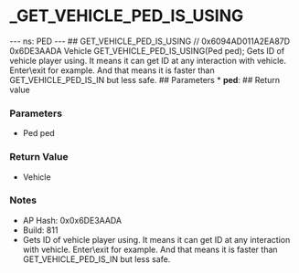 # _GET_VEHICLE_PED_IS_USING

--- ns: PED --- ## GET_VEHICLE_PED_IS_USING  // 0x6094AD011A2EA87D 0x6DE3AADA Vehicle GET_VEHICLE_PED_IS_USING(Ped ped);  Gets ID of vehicle player using. It means it can get ID at any interaction with vehicle. Enter\exit for example. And that means it is faster than GET_VEHICLE_PED_IS_IN but less safe.  ## Parameters * **ped**:  ## Return value

### Parameters
* Ped ped

### Return Value
* Vehicle

### Notes
* AP Hash: 0x0x6DE3AADA
* Build: 811
* Gets ID of vehicle player using. It means it can get ID at any interaction with vehicle. Enter\exit for example. And that means it is faster than GET_VEHICLE_PED_IS_IN but less safe.

